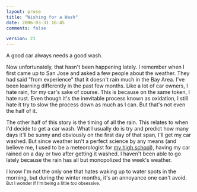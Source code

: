 ```yaml
---
layout: prose
title: "Wishing for a Wash"
date: 2006-03-31 16:45
comments: false

version: 21
---
```


A good car always needs a good wash.

Now unfortunately, that hasn't been happening lately. I remember when I first came up to San Jose and asked a few people about the weather. They had said "from experience" that it doesn't rain much in the Bay Area. I've been learning differently in the past few months. Like a lot of car owners, I hate rain, for my car's sake of course. This is because on the same token, I hate rust. Even though it's the inevitable process known as oxidation, I still hate it try to slow the process down as much as I can. But that's not even the half of it.

The other half of this story is the timing of all the rain. This relates to when I'd decide to get a car wash. What I usually do is try and predict how many days it'll be sunny and obviously on the first day of that span, I'll get my car washed. But since weather isn't a perfect science by any means (and believe me, I used to be a meteorologist for [my high school][1]), having my car rained on a day or two after getting it washed. I haven't been able to go lately because the rain has all but monopolized the week's weather.

I know I'm not the only one that hates waking up to water spots in the morning, but during the winter months, it's an annoyance one can't avoid. <small>But I wonder if I'm being a little <em>too</em> obsessive.</small>

[1]: http://filebox.vt.edu/users/swohltma/br.htm
